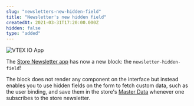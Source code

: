 ```yaml
---
slug: "newsletters-new-hidden-field"
title: "Newsletter's new hidden field"
createdAt: 2021-03-31T17:20:00.000Z
hidden: false
type: "added"
---
```


![VTEX IO App](https://img.shields.io/badge/-VTEX%20IO%20App-orange)

The [Store Newsletter app](https://developers.vtex.com/vtex-developer-docs/docs/vtex-store-newsletter) has now a new block: the `newsletter-hidden-field`!

The block does not render any component on the interface but instead enables you to use hidden fields on the form to fetch custom data, such as the user binding, and save them in the store's [Master Data](https://help.vtex.com/en/tutorial/what-is-master-data--4otjBnR27u4WUIciQsmkAw) whenever one subscribes to the store newsletter.
